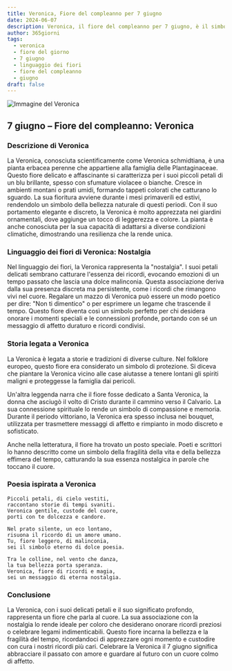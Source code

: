 ```yaml
---
title: Veronica, Fiore del compleanno per 7 giugno
date: 2024-06-07
description: Veronica, il fiore del compleanno per 7 giugno, è il simbolo di Nostalgia. Scopri il suo significato unico, le storie affascinanti e la poesia che celebra la sua bellezza.
author: 365giorni
tags:
  - veronica
  - fiore del giorno
  - 7 giugno
  - linguaggio dei fiori
  - fiore del compleanno
  - giugno
draft: false
---
```


![Immagine del Veronica](https://cdn.pixabay.com/photo/2013/07/26/05/45/large-speedwell-167462_1280.jpg)


## 7 giugno – Fiore del compleanno: Veronica

### Descrizione di Veronica

La Veronica, conosciuta scientificamente come Veronica schmidtiana, è una pianta erbacea perenne che appartiene alla famiglia delle Plantaginaceae. Questo fiore delicato e affascinante si caratterizza per i suoi piccoli petali di un blu brillante, spesso con sfumature violacee o bianche. Cresce in ambienti montani o prati umidi, formando tappeti colorati che catturano lo sguardo. La sua fioritura avviene durante i mesi primaverili ed estivi, rendendolo un simbolo della bellezza naturale di questi periodi. Con il suo portamento elegante e discreto, la Veronica è molto apprezzata nei giardini ornamentali, dove aggiunge un tocco di leggerezza e colore. La pianta è anche conosciuta per la sua capacità di adattarsi a diverse condizioni climatiche, dimostrando una resilienza che la rende unica.

### Linguaggio dei fiori di Veronica: Nostalgia

Nel linguaggio dei fiori, la Veronica rappresenta la "nostalgia". I suoi petali delicati sembrano catturare l'essenza dei ricordi, evocando emozioni di un tempo passato che lascia una dolce malinconia. Questa associazione deriva dalla sua presenza discreta ma persistente, come i ricordi che rimangono vivi nel cuore. Regalare un mazzo di Veronica può essere un modo poetico per dire: "Non ti dimentico" o per esprimere un legame che trascende il tempo. Questo fiore diventa così un simbolo perfetto per chi desidera onorare i momenti speciali e le connessioni profonde, portando con sé un messaggio di affetto duraturo e ricordi condivisi.

### Storia legata a Veronica

La Veronica è legata a storie e tradizioni di diverse culture. Nel folklore europeo, questo fiore era considerato un simbolo di protezione. Si diceva che piantare la Veronica vicino alle case aiutasse a tenere lontani gli spiriti maligni e proteggesse la famiglia dai pericoli.

Un'altra leggenda narra che il fiore fosse dedicato a Santa Veronica, la donna che asciugò il volto di Cristo durante il cammino verso il Calvario. La sua connessione spirituale lo rende un simbolo di compassione e memoria. Durante il periodo vittoriano, la Veronica era spesso inclusa nei bouquet, utilizzata per trasmettere messaggi di affetto e rimpianto in modo discreto e sofisticato.

Anche nella letteratura, il fiore ha trovato un posto speciale. Poeti e scrittori lo hanno descritto come un simbolo della fragilità della vita e della bellezza effimera del tempo, catturando la sua essenza nostalgica in parole che toccano il cuore.

### Poesia ispirata a Veronica

```
Piccoli petali, di cielo vestiti,  
raccontano storie di tempi svaniti.  
Veronica gentile, custode del cuore,  
porti con te dolcezza e candore.  

Nel prato silente, un eco lontano,  
risuona il ricordo di un amore umano.  
Tu, fiore leggero, di malinconia,  
sei il simbolo eterno di dolce poesia.  

Tra le colline, nel vento che danza,  
la tua bellezza porta speranza.  
Veronica, fiore di ricordi e magia,  
sei un messaggio di eterna nostalgia.  
```

### Conclusione

La Veronica, con i suoi delicati petali e il suo significato profondo, rappresenta un fiore che parla al cuore. La sua associazione con la nostalgia lo rende ideale per coloro che desiderano onorare ricordi preziosi o celebrare legami indimenticabili. Questo fiore incarna la bellezza e la fragilità del tempo, ricordandoci di apprezzare ogni momento e custodire con cura i nostri ricordi più cari. Celebrare la Veronica il 7 giugno significa abbracciare il passato con amore e guardare al futuro con un cuore colmo di affetto.